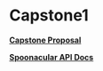 # Capstone1

[**Capstone Proposal**](https://docs.google.com/document/d/1prfd2nlzSNhN5D9v7eK900ymWZ2taY87FtZE1uVcpbw/edit?usp=sharing)

[**Spoonacular API Docs**](https://spoonacular.com/food-api/docs)

